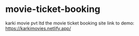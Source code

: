 # movie-ticket-booking
karki movie pvt ltd the movie ticket booking site
link to demo: https://karkimovies.netlify.app/
